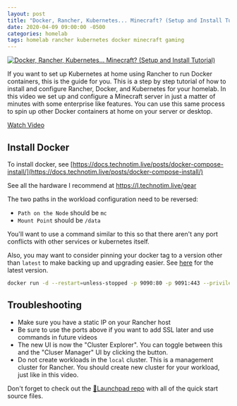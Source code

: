 ```yaml
---
layout: post
title: "Docker, Rancher, Kubernetes... Minecraft? (Setup and Install Tutorial)"
date: 2020-04-09 09:00:00 -0500
categories: homelab
tags: homelab rancher kubernetes docker minecraft gaming
---
```


[![Docker, Rancher, Kubernetes... Minecraft? (Setup and Install Tutorial)](https://img.youtube.com/vi/oILc0ywDVTk/0.jpg)](https://www.youtube.com/watch?v=oILc0ywDVTk "Docker, Rancher, Kubernetes... Minecraft? (Setup and Install Tutorial)")

If you want to set up Kubernetes at home using Rancher to run Docker containers, this is the guide for you. This is a step by step tutorial of how to install and configure Rancher, Docker, and Kubernetes for your homelab.  In this video we set up and configure a Minecraft server in just a matter of minutes with some enterprise like features.  You can use this same process to spin up other Docker containers at home on your server or desktop.

[Watch Video](https://www.youtube.com/watch?v=oILc0ywDVTk)

## Install Docker

To install docker, see [https://docs.technotim.live/posts/docker-compose-install/](https://docs.technotim.live/posts/docker-compose-install/)

See all the hardware I recommend at <https://l.technotim.live/gear>

The two paths in the workload configuration need to be reversed:

- `Path on the Node` should be `mc`
- `Mount Point` should be `/data`

You'll want to use a command similar to this so that there aren't any port conflicts with other services or kubernetes itself.

Also, you may want to consider pinning your docker tag to a version other than `latest` to make backing up and upgrading easier. See [here](https://github.com/rancher/rancher/tags) for the latest version.

```bash
docker run -d --restart=unless-stopped -p 9090:80 -p 9091:443 --privileged -v /opt/rancher:/var/lib/rancher --name=rancher_docker_server rancher/rancher:latest
```

## Troubleshooting

- Make sure you have a static IP on your Rancher host
- Be sure to use the ports above if you want to add SSL later and use commands in future videos
- The new UI is now the "Cluster Explorer".  You can toggle between this and the "Cluser Manager" UI by clicking the button.
- Do not create workloads in the `local` cluster.  This is a management cluster for Rancher.  You should create new cluster for your workload, just like in this video.

Don't forget to check out the [🚀Launchpad repo](https://l.technotim.live/quick-start) with all of the quick start source files.
